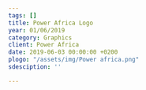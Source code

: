 ```yaml
---
tags: []
title: Power Africa Logo
year: 01/06/2019
category: Graphics
client: Power Africa
date: 2019-06-03 00:00:00 +0200
plogo: "/assets/img/Power africa.png"
sdesciption: ''

---
```

